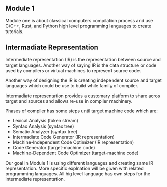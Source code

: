 ## Module 1

Module one is about classical computers compilation process and use C/C++, Rust, and Python high level programming languages to create tutorials.

## Intermadiate Representation

Intermediate representation (IR) is the representation between source and target languages. Another way of saying IR is the data structure or code used by compilers or virtual machines to represent source code.

Another way of designing the IR is creating independent source and target languages which could be use to build while family of compiler.

Intermadiate representation provides a customary platform to share acros target and sources and allows re-use in compiler machinery.

Phases of compiler has some steps until target machine code which are:

+ Lexical Analysis (token stream)
+ Syntax Analysis (syntax tree)
+ Sematic Analyzer (syntax tree)
+ Intermadiate Code Generator (IR representation)
+ Machine-Independent Code Optimizer (IR representation)
+ Code Generator (target-machine code)
+ Machine-Dependent Code Optimizer (target-machine code)

Our goal in Module 1 is using different languages and creating same IR representation. More specific explnation will be given with related programming languages. All hig level language has own steps for the intermediate representation.

